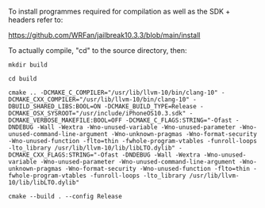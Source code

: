 To install programmes required for compilation as well as the SDK + headers refer to:

https://github.com/WRFan/jailbreak10.3.3/blob/main/install

To actually compile, "cd" to the source directory, then:

	mkdir build

	cd build

	cmake .. -DCMAKE_C_COMPILER="/usr/lib/llvm-10/bin/clang-10" -DCMAKE_CXX_COMPILER="/usr/lib/llvm-10/bin/clang-10" -DBUILD_SHARED_LIBS:BOOL=ON -DCMAKE_BUILD_TYPE=Release -DCMAKE_OSX_SYSROOT="/usr/include/iPhoneOS10.3.sdk" -DCMAKE_VERBOSE_MAKEFILE:BOOL=OFF -DCMAKE_C_FLAGS:STRING="-Ofast -DNDEBUG -Wall -Wextra -Wno-unused-variable -Wno-unused-parameter -Wno-unused-command-line-argument -Wno-unknown-pragmas -Wno-format-security -Wno-unused-function -flto=thin -fwhole-program-vtables -funroll-loops -lto_library /usr/lib/llvm-10/lib/libLTO.dylib" -DCMAKE_CXX_FLAGS:STRING="-Ofast -DNDEBUG -Wall -Wextra -Wno-unused-variable -Wno-unused-parameter -Wno-unused-command-line-argument -Wno-unknown-pragmas -Wno-format-security -Wno-unused-function -flto=thin -fwhole-program-vtables -funroll-loops -lto_library /usr/lib/llvm-10/lib/libLTO.dylib"

	cmake --build . --config Release
